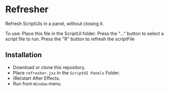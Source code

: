 # Refresher

Refresh ScriptUIs in a panel, without closing it.

To use: Place this file in the ScriptUI folder.
Press the "..." button to select a script file to run.
Press the "R" button to refresh the scriptFile

## Installation

- Download or clone this repository.
- Place `refresher.jsx` in the `ScriptUI Panels` Folder.
- (Re)start After Effects.
- Run from `Window` menu.
